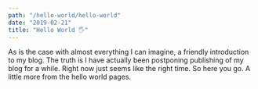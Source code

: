```yaml
---
path: "/hello-world/hello-world"
date: "2019-02-21"
title: "Hello World 🖐"
---
```


As is the case with almost everything I can imagine, a friendly introduction to my blog.
The truth is I have actually been postponing publishing of my blog for a while.
Right now just seems like the right time. So here you go. A little more from the hello world pages.